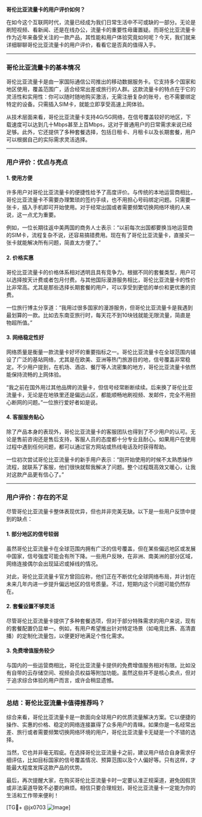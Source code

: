 **哥伦比亚流量卡的用户评价如何？**

在如今这个互联网时代，流量已经成为我们日常生活中不可或缺的一部分。无论是刷短视频、看新闻、还是在线办公，流量卡的重要性毋庸置疑。而哥伦比亚流量卡作为近年来备受关注的一款产品，其性能和用户体验究竟如何呢？今天，我们就来详细聊聊哥伦比亚流量卡的用户评价，看看它是否真的值得入手。

---

### **哥伦比亚流量卡的基本情况**

哥伦比亚流量卡是由一家国际通信公司推出的移动数据服务卡。它支持多个国家和地区使用，覆盖范围广，适合经常出差或旅行的人群。这款流量卡的特点在于它的灵活性和实用性：你可以随时随地购买激活，无需注册复杂的账号，也不需要绑定特定的设备。只需插入SIM卡，就能立即享受高速上网体验。

从技术层面来看，哥伦比亚流量卡支持4G/5G网络，在信号覆盖较好的地区，下载速度可以达到几十Mbps甚至上百Mbps，这对于普通用户的日常需求来说已经足够。此外，它还提供了多种套餐选择，包括日租卡、月租卡以及长期套餐，用户可以根据自己的实际需求灵活选择。

---

### **用户评价：优点与亮点**

#### **1. 使用方便**
许多用户对哥伦比亚流量卡的便捷性给予了高度评价。与传统的本地运营商相比，哥伦比亚流量卡不需要办理繁琐的签约手续，也不用担心号码绑定问题。只需要一张卡，插入手机即可开始使用。对于经常出国或者需要频繁切换网络环境的人来说，这一点尤为重要。

例如，一位长期往返中美两国的商务人士表示：“以前每次出国都要换当地运营商的SIM卡，流程复杂不说，还容易搞错费用。现在有了哥伦比亚流量卡，直接买一张卡就能解决所有问题，简直太方便了。”

#### **2. 价格实惠**
哥伦比亚流量卡的价格体系相对透明且具有竞争力。根据不同的套餐类型，用户可以选择按天计费或者包月付费。与其他国际漫游服务相比，哥伦比亚流量卡的性价比非常高。尤其是那些选择长期套餐的用户，可以享受到更低的单价和更优惠的资费。

一位旅行博主分享道：“我用过很多国家的漫游服务，但哥伦比亚流量卡是我遇到最划算的一款。比如去东南亚旅行时，每天花不到10块钱就能无限流量，简直是物超所值。”

#### **3. 网络稳定性好**
网络质量是衡量一款流量卡好坏的重要指标之一。哥伦比亚流量卡在全球范围内铺设了广泛的基站网络，尤其是在欧美、亚洲等热门旅游目的地，信号覆盖非常稳定。不少用户提到，在机场、酒店、餐厅等人流密集的地方，哥伦比亚流量卡依然能保持流畅的上网体验。

“我之前在国外用过其他品牌的流量卡，但信号经常断断续续。后来换了哥伦比亚流量卡，无论是在地铁里还是偏远山区，都能顺畅地刷视频、发邮件，完全不用担心断网的问题。”一位旅行爱好者如是说。

#### **4. 客服服务贴心**
除了产品本身的表现外，哥伦比亚流量卡的客服团队也得到了不少用户的认可。无论是售前咨询还是售后支持，客服人员的态度都十分专业且耐心。如果用户在使用过程中遇到任何问题，都可以通过官方网站或热线电话及时获得帮助。

一位初次尝试哥伦比亚流量卡的新手用户表示：“刚开始使用的时候不太熟悉操作流程，就联系了客服，他们很快就帮我解决了问题。整个过程既高效又暖心，让我对这款产品更有信心了。”

---

### **用户评价：存在的不足**

尽管哥伦比亚流量卡整体表现优异，但也并非完美无缺。以下是一些用户反馈中提到的缺点：

#### **1. 部分地区的信号较弱**
虽然哥伦比亚流量卡在全球范围内拥有广泛的信号覆盖，但在某些偏远地区或发展中国家，信号强度可能会有所下降。一些用户反映，在非洲、南美洲的部分区域，网络连接偶尔会出现延迟或掉线的情况。

对此，哥伦比亚流量卡官方曾回应称，他们正在不断优化全球网络布局，并计划在未来几年内进一步提升偏远地区的信号质量。不过，短期内这个问题可能仍然存在。

#### **2. 套餐设置不够灵活**
尽管哥伦比亚流量卡提供了多种套餐选项，但对于部分特殊需求的用户来说，现有的套餐配置仍显单一。例如，有用户希望推出针对特定场景（如电竞比赛、高清直播）的定制化流量包，以便更好地满足个性化需求。

#### **3. 免费增值服务较少**
与国内的一些运营商相比，哥伦比亚流量卡提供的免费增值服务相对有限。比如没有自带的云存储空间、视频会员权益等附加功能。虽然这些并不是核心卖点，但对于追求综合体验的用户而言，或许会稍显遗憾。

---

### **总结：哥伦比亚流量卡值得推荐吗？**

综合来看，哥伦比亚流量卡是一款面向全球用户的优质流量解决方案。它以便捷的操作、实惠的价格、稳定的网络连接赢得了众多用户的青睐。如果你是一名经常出差、旅行或者需要频繁切换网络环境的用户，哥伦比亚流量卡无疑是一个不错的选择。

当然，它也并非毫无瑕疵。在选择哥伦比亚流量卡之前，建议用户结合自身需求仔细评估，比如目标国家的信号覆盖情况、预算范围以及个人偏好等。只有这样，才能最大程度发挥这款产品的优势。

最后，再次提醒大家，在购买哥伦比亚流量卡时一定要认准正规渠道，避免因假货或非法渠道导致不必要的麻烦。相信只要合理规划，哥伦比亚流量卡一定能为你的生活和工作带来便利！

[TG💪+ @jx0703 ![Image](https://github.com/user-attachments/assets/dbca1d08-cadb-493c-b0ec-ad6f7a83f270)]